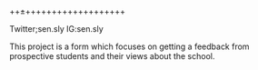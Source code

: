 ++±+++++++++++++++++++


Twitter;sen.sly
IG:sen.sly

This project is a form which focuses on getting a feedback from prospective students and their views about the school.
